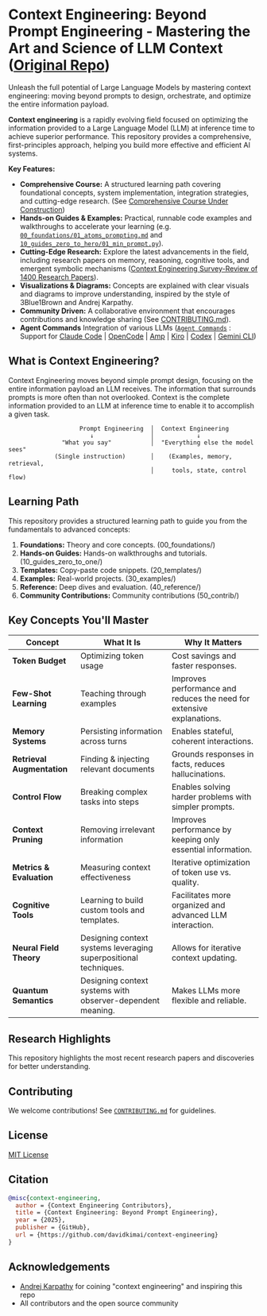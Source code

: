 # Context Engineering: Beyond Prompt Engineering - Mastering the Art and Science of LLM Context ([Original Repo](https://github.com/davidkimai/Context-Engineering))

Unleash the full potential of Large Language Models by mastering context engineering: moving beyond prompts to design, orchestrate, and optimize the entire information payload.

**Context engineering** is a rapidly evolving field focused on optimizing the information provided to a Large Language Model (LLM) at inference time to achieve superior performance. This repository provides a comprehensive, first-principles approach, helping you build more effective and efficient AI systems.

**Key Features:**

*   **Comprehensive Course:** A structured learning path covering foundational concepts, system implementation, integration strategies, and cutting-edge research. (See [Comprehensive Course Under Construction](https://github.com/davidkimai/Context-Engineering/tree/main/00_COURSE))
*   **Hands-on Guides & Examples:** Practical, runnable code examples and walkthroughs to accelerate your learning (e.g. [`00_foundations/01_atoms_prompting.md`](00_foundations/01_atoms_prompting.md) and [`10_guides_zero_to_hero/01_min_prompt.py`](10_guides_zero_to_hero/01_min_prompt.py)).
*   **Cutting-Edge Research:** Explore the latest advancements in the field, including research papers on memory, reasoning, cognitive tools, and emergent symbolic mechanisms ([Context Engineering Survey-Review of 1400 Research Papers](https://arxiv.org/pdf/2507.13334)).
*   **Visualizations & Diagrams:** Concepts are explained with clear visuals and diagrams to improve understanding, inspired by the style of 3Blue1Brown and Andrej Karpathy.
*   **Community Driven:** A collaborative environment that encourages contributions and knowledge sharing (See [CONTRIBUTING.md](.github/CONTRIBUTING.md)).
*   **Agent Commands** Integration of various LLMs ([`Agent Commands`](https://github.com/davidkimai/Context-Engineering/tree/main/.claude/commands) : Support for [Claude Code](https://www.anthropic.com/claude-code) | [OpenCode](https://opencode.ai/) | [Amp](https://sourcegraph.com/amp) | [Kiro](https://kiro.dev/) | [Codex](https://openai.com/codex/) | [Gemini CLI](https://github.com/google-gemini/gemini-cli))

## What is Context Engineering?

Context Engineering moves beyond simple prompt design, focusing on the entire information payload an LLM receives. The information that surrounds prompts is more often than not overlooked. Context is the complete information provided to an LLM at inference time to enable it to accomplish a given task.

```
                    Prompt Engineering  │  Context Engineering
                       ↓                │            ↓                      
               "What you say"           │  "Everything else the model sees"
             (Single instruction)       │    (Examples, memory, retrieval,
                                        │     tools, state, control flow)
```

## Learning Path

This repository provides a structured learning path to guide you from the fundamentals to advanced concepts:

1.  **Foundations:** Theory and core concepts. (00_foundations/)
2.  **Hands-on Guides:** Hands-on walkthroughs and tutorials. (10_guides_zero_to_one/)
3.  **Templates:** Copy-paste code snippets. (20_templates/)
4.  **Examples:** Real-world projects. (30_examples/)
5.  **Reference:** Deep dives and evaluation. (40\_reference/)
6.  **Community Contributions:**  Community contributions (50\_contrib/)

## Key Concepts You'll Master

| Concept                   | What It Is                                            | Why It Matters                                                                              |
| ------------------------- | ----------------------------------------------------- | ------------------------------------------------------------------------------------------- |
| **Token Budget**          | Optimizing token usage                                 | Cost savings and faster responses.                                                          |
| **Few-Shot Learning**     | Teaching through examples                             | Improves performance and reduces the need for extensive explanations.                        |
| **Memory Systems**        | Persisting information across turns                    | Enables stateful, coherent interactions.                                                     |
| **Retrieval Augmentation** | Finding & injecting relevant documents                 | Grounds responses in facts, reduces hallucinations.                                         |
| **Control Flow**          | Breaking complex tasks into steps                      | Enables solving harder problems with simpler prompts.                                        |
| **Context Pruning**       | Removing irrelevant information                        | Improves performance by keeping only essential information.                                  |
| **Metrics & Evaluation**  | Measuring context effectiveness                        | Iterative optimization of token use vs. quality.                                            |
| **Cognitive Tools**        | Learning to build custom tools and templates.              | Facilitates more organized and advanced LLM interaction. |
| **Neural Field Theory**        | Designing context systems leveraging superpositional techniques.              | Allows for iterative context updating. |
| **Quantum Semantics**        | Designing context systems with observer-dependent meaning.              | Makes LLMs more flexible and reliable. |

## Research Highlights
This repository highlights the most recent research papers and discoveries for better understanding.

## Contributing

We welcome contributions! See [`CONTRIBUTING.md`](.github/CONTRIBUTING.md) for guidelines.

## License

[MIT License](LICENSE)

## Citation

```bibtex
@misc{context-engineering,
  author = {Context Engineering Contributors},
  title = {Context Engineering: Beyond Prompt Engineering},
  year = {2025},
  publisher = {GitHub},
  url = {https://github.com/davidkimai/context-engineering}
}
```

## Acknowledgements
- [Andrej Karpathy](https://x.com/karpathy/status/1937902205765607626) for coining "context engineering" and inspiring this repo 
- All contributors and the open source community